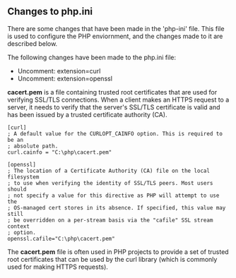 ## Changes to php.ini
There are some changes that have been made in the 'php-ini' file. This file is used to configure the PHP enviornment, and the changes made to it are described below.

The following changes have been made to the php.ini file:

* Uncomment: extension=curl
* Uncomment: extension=openssl

**cacert.pem** is a file containing trusted root certificates that are used for verifying SSL/TLS connections. When a client makes an HTTPS request to a server, it needs to verify that the server's SSL/TLS certificate is valid and has been issued by a trusted certificate authority (CA).
```
[curl]
; A default value for the CURLOPT_CAINFO option. This is required to be an
; absolute path.
curl.cainfo = "C:\php\cacert.pem"
```

```
[openssl]
; The location of a Certificate Authority (CA) file on the local filesystem
; to use when verifying the identity of SSL/TLS peers. Most users should
; not specify a value for this directive as PHP will attempt to use the
; OS-managed cert stores in its absence. If specified, this value may still
; be overridden on a per-stream basis via the "cafile" SSL stream context
; option.
openssl.cafile="C:\php\cacert.pem"
```
The **cacert.pem** file is often used in PHP projects to provide a set of trusted root certificates that can be used by the curl library (which is commonly used for making HTTPS requests). 
